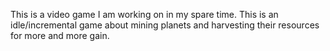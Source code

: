 This is a video game I am working on in my spare time. This is an idle/incremental game about mining planets and harvesting their resources for more and more gain.
